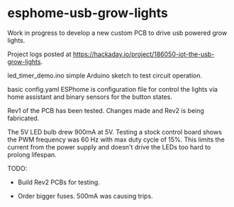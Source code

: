 # esphome-usb-grow-lights
Work in progress to develop a new custom PCB to drive usb powered grow lights.

Project logs posted at https://hackaday.io/project/186050-iot-the-usb-grow-lights.

led_timer_demo.ino simple Arduino sketch to test circuit operation.

basic config.yaml ESPhome is configuration file for control the lights via home assistant and binary sensors for the button states.

Rev1 of the PCB has been tested.  Changes made and Rev2 is being fabricated.

The 5V LED bulb drew 900mA at 5V.  Testing a stock control board shows the PWM frequency was 60 Hz with max duty cycle of 15%.  This limits the current from the power supply and doesn't drive the LEDs too hard to prolong lifespan.

TODO:

- Build Rev2 PCBs for testing.

- Order bigger fuses.  500mA was causing trips.
